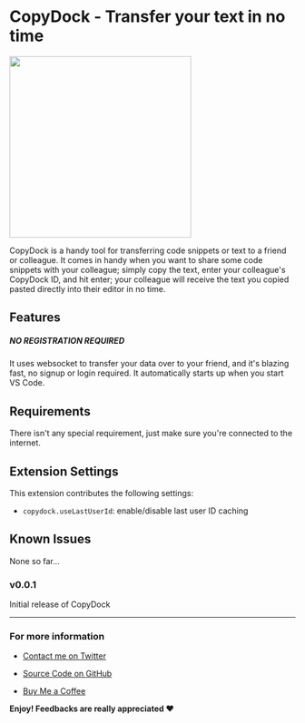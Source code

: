 # CopyDock - Transfer your text in no time

<img src="https://i.imgur.com/cf49dkn.png" width="320"/>
 
CopyDock is a handy tool for transferring code snippets or text to a friend or colleague. It comes in handy when you want to share some code snippets with your colleague; simply copy the text, enter your colleague's CopyDock ID, and hit enter; your colleague will receive the text you copied pasted directly into their editor in no time.

## Features

##### _NO REGISTRATION REQUIRED_

It uses websocket to transfer your data over to your friend, and it's blazing fast, no signup or login required. It automatically starts up when you start VS Code.

## Requirements

There isn't any special requirement, just make sure you're connected to the internet.

## Extension Settings

This extension contributes the following settings:

- `copydock.useLastUserId`: enable/disable last user ID caching

## Known Issues

None so far...

### v0.0.1

Initial release of CopyDock

---

### For more information

- [Contact me on Twitter](https://twitter.com/XenCodes)

- [Source Code on GitHub](https://github.com/xencodes/vscode-copydock)

- [Buy Me a Coffee](https://www.buymeacoffee.com/xencodes) 

**Enjoy! Feedbacks are really appreciated ❤️**
